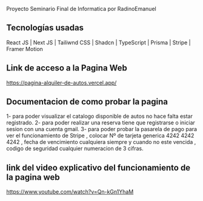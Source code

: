 Proyecto Seminario Final de Informatica por RadinoEmanuel

##  Tecnologías usadas

React JS | Next JS | Tailiwnd CSS | Shadcn | TypeScript | Prisma | Stripe | Framer Motion 

##  Link de acceso a la Pagina Web
https://pagina-alquiler-de-autos.vercel.app/

##  Documentacion de como probar la pagina
1- para poder visualizar el catalogo disponible de autos no hace falta estar registrado.
2- para poder realizar una reserva tiene que registrarse o iniciar sesion con una cuenta gmail.
3- para poder probar la pasarela de pago para ver el funcionamiento de Stripe , colocar Nº de tarjeta generica 4242 4242 4242 , fecha de vencimiento cualquiera siempre y cuando no este vencida ,  codigo de seguridad cualquier numeracion de 3 cifras.

## link del video explicativo del funcionamiento de la pagina web
https://www.youtube.com/watch?v=Qn-kGn1YhaM

